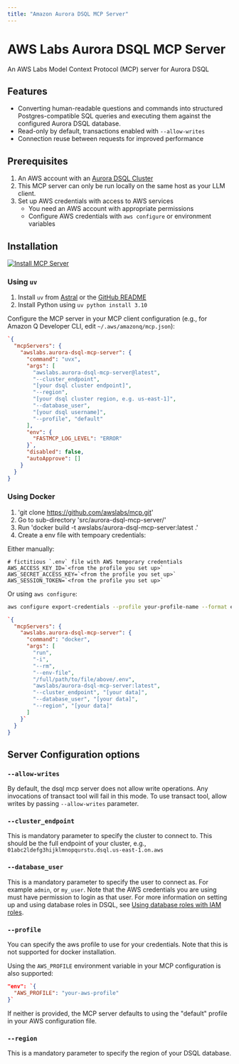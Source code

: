 ```yaml
---
title: "Amazon Aurora DSQL MCP Server"
---
```



# AWS Labs Aurora DSQL MCP Server

An AWS Labs Model Context Protocol (MCP) server for Aurora DSQL

## Features

- Converting human-readable questions and commands into structured Postgres-compatible SQL queries and executing them against the configured Aurora DSQL database.
- Read-only by default, transactions enabled with `--allow-writes`
- Connection reuse between requests for improved performance

## Prerequisites

1. An AWS account with an [Aurora DSQL Cluster](https://docs.aws.amazon.com/aurora-dsql/latest/userguide/getting-started.html)
1. This MCP server can only be run locally on the same host as your LLM client.
1. Set up AWS credentials with access to AWS services
   - You need an AWS account with appropriate permissions
   - Configure AWS credentials with `aws configure` or environment variables

## Installation

[![Install MCP Server](https://cursor.com/deeplink/mcp-install-light.svg)](https://cursor.com/install-mcp?name=awslabs.aurora-dsql-mcp-server&config=eyJjb21tYW5kIjoidXZ4IGF3c2xhYnMuYXVyb3JhLWRzcWwtbWNwLXNlcnZlckBsYXRlc3QgLS1jbHVzdGVyX2VuZHBvaW50IFt5b3VyIGRzcWwgY2x1c3RlciBlbmRwb2ludF0gLS1yZWdpb24gW3lvdXIgZHNxbCBjbHVzdGVyIHJlZ2lvbiwgZS5nLiB1cy1lYXN0LTFdIC0tZGF0YWJhc2VfdXNlciBbeW91ciBkc3FsIHVzZXJuYW1lXSAtLXByb2ZpbGUgZGVmYXVsdCIsImVudiI6eyJGQVNUTUNQX0xPR19MRVZFTCI6IkVSUk9SIn0sImRpc2FibGVkIjpmYWxzZSwiYXV0b0FwcHJvdmUiOltdfQ%3D%3D)

### Using `uv`

1. Install `uv` from [Astral](https://docs.astral.sh/uv/getting-started/installation/) or the [GitHub README](https://github.com/astral-sh/uv#installation)
2. Install Python using `uv python install 3.10`

Configure the MCP server in your MCP client configuration (e.g., for Amazon Q Developer CLI, edit `~/.aws/amazonq/mcp.json`):

```json
`{
  "mcpServers": {
    "awslabs.aurora-dsql-mcp-server": {
      "command": "uvx",
      "args": [
        "awslabs.aurora-dsql-mcp-server@latest",
        "--cluster_endpoint",
        "[your dsql cluster endpoint]",
        "--region",
        "[your dsql cluster region, e.g. us-east-1]",
        "--database_user",
        "[your dsql username]",
        "--profile", "default"
      ],
      "env": {
        "FASTMCP_LOG_LEVEL": "ERROR"
      }`,
      "disabled": false,
      "autoApprove": []
    }
  }
}
```

### Using Docker

1. 'git clone https://github.com/awslabs/mcp.git'
2. Go to sub-directory 'src/aurora-dsql-mcp-server/'
3. Run 'docker build -t awslabs/aurora-dsql-mcp-server:latest .'
4. Create a env file with tempoary credentials:

Either manually:
```file
# fictitious `.env` file with AWS temporary credentials
AWS_ACCESS_KEY_ID=`<from the profile you set up>`
AWS_SECRET_ACCESS_KEY=`<from the profile you set up>`
AWS_SESSION_TOKEN=`<from the profile you set up>`
```

Or using `aws configure`:

```bash
aws configure export-credentials --profile your-profile-name --format env > temp_aws_credentials.env | sed 's/^export //' > temp_aws_credentials.env
```

```json
`{
  "mcpServers": {
    "awslabs.aurora-dsql-mcp-server": {
      "command": "docker",
      "args": [
        "run",
        "-i",
        "--rm",
        "--env-file",
        "/full/path/to/file/above/.env",
        "awslabs/aurora-dsql-mcp-server:latest",
        "--cluster_endpoint", "[your data]",
        "--database_user", "[your data]",
        "--region", "[your data]"
      ]
    }`
  }
}
```

## Server Configuration options

### `--allow-writes`

By default, the dsql mcp server does not allow write operations. Any invocations of transact tool will fail in this mode. To use transact tool, allow writes by passing `--allow-writes` parameter.

### `--cluster_endpoint`

This is mandatory parameter to specify the cluster to connect to. This should be the full endpoint of your cluster, e.g., `01abc2ldefg3hijklmnopqurstu.dsql.us-east-1.on.aws`

### `--database_user`

This is a mandatory parameter to specify the user to connect as. For example
`admin`, or `my_user`. Note that the AWS credentials you are using must have
permission to login as that user. For more information on setting up and using
database roles in DSQL, see [Using database roles with IAM roles](https://docs.aws.amazon.com/aurora-dsql/latest/userguide/using-database-and-iam-roles.html).

### `--profile`

You can specify the aws profile to use for your credentials. Note that this is
not supported for docker installation.

Using the `AWS_PROFILE` environment variable in your MCP configuration is also
supported:

```json
"env": `{
  "AWS_PROFILE": "your-aws-profile"
}`
```

If neither is provided, the MCP server defaults to using the "default" profile in your AWS configuration file.

### `--region`

This is a mandatory parameter to specify the region of your DSQL database.

